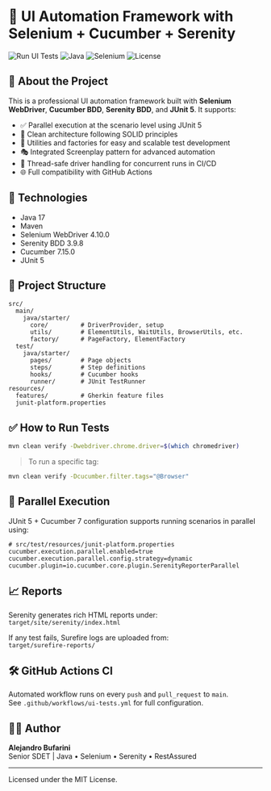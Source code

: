 
# 🧪 UI Automation Framework with Selenium + Cucumber + Serenity

![Run UI Tests](https://github.com/bufaale/automation-web-java-maven/actions/workflows/ui-tests.yml/badge.svg)
![Java](https://img.shields.io/badge/java-17-blue)
![Selenium](https://img.shields.io/badge/Selenium-4.10.0-brightgreen)
![License](https://img.shields.io/badge/license-MIT-green)

## 🎯 About the Project

This is a professional UI automation framework built with **Selenium WebDriver**, **Cucumber BDD**, **Serenity BDD**, and **JUnit 5**. It supports:

- ✅ Parallel execution at the scenario level using JUnit 5
- 🧱 Clean architecture following SOLID principles
- 🧪 Utilities and factories for easy and scalable test development
- 🎭 Integrated Screenplay pattern for advanced automation
- 🧵 Thread-safe driver handling for concurrent runs in CI/CD
- 🌐 Full compatibility with GitHub Actions

## 🚀 Technologies

- Java 17
- Maven
- Selenium WebDriver 4.10.0
- Serenity BDD 3.9.8
- Cucumber 7.15.0
- JUnit 5

## 📂 Project Structure

```
src/
  main/
    java/starter/
      core/         # DriverProvider, setup
      utils/        # ElementUtils, WaitUtils, BrowserUtils, etc.
      factory/      # PageFactory, ElementFactory
  test/
    java/starter/
      pages/        # Page objects
      steps/        # Step definitions
      hooks/        # Cucumber hooks
      runner/       # JUnit TestRunner
resources/
  features/         # Gherkin feature files
  junit-platform.properties
```

## ✅ How to Run Tests

```bash
mvn clean verify -Dwebdriver.chrome.driver=$(which chromedriver)
```

> To run a specific tag:

```bash
mvn clean verify -Dcucumber.filter.tags="@Browser"
```

## 🧪 Parallel Execution

JUnit 5 + Cucumber 7 configuration supports running scenarios in parallel using:

```properties
# src/test/resources/junit-platform.properties
cucumber.execution.parallel.enabled=true
cucumber.execution.parallel.config.strategy=dynamic
cucumber.plugin=io.cucumber.core.plugin.SerenityReporterParallel
```

## 📈 Reports

Serenity generates rich HTML reports under:  
`target/site/serenity/index.html`

If any test fails, Surefire logs are uploaded from:  
`target/surefire-reports/`

## 🛠 GitHub Actions CI

Automated workflow runs on every `push` and `pull_request` to `main`.  
See `.github/workflows/ui-tests.yml` for full configuration.

## 👨‍💻 Author

**Alejandro Bufarini**  
Senior SDET | Java • Selenium • Serenity • RestAssured

---

Licensed under the MIT License.
